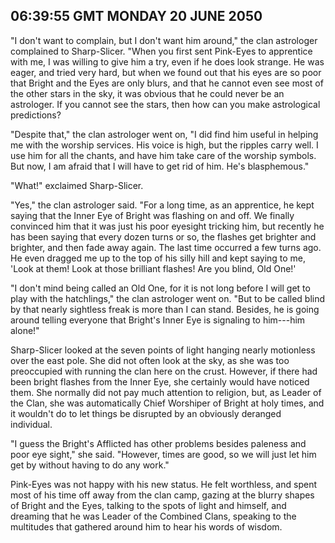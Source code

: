 ## 06:39:55 GMT MONDAY 20 JUNE 2050
"I don't want to complain, but I don't want him around," the clan astrologer complained to Sharp-Slicer. "When you first sent Pink-Eyes to apprentice with me, I was willing to give him a try, even if he does look strange. He was eager, and tried very hard, but when we found out that his eyes are so poor that Bright and the Eyes are only blurs, and that he cannot even see most of the other stars in the sky, it was obvious that he could never be an astrologer. If you cannot see the stars, then how can you make astrological predictions?

"Despite that," the clan astrologer went on, "I did find him useful in helping me with the worship services. His voice is high, but the ripples carry well. I use him for all the chants, and have him take care of the worship symbols. But now, I am afraid that I will have to get rid of him. He's blasphemous."

"What!" exclaimed Sharp-Slicer.

"Yes," the clan astrologer said. "For a long time, as an apprentice, he kept saying that the Inner Eye of Bright was flashing on and off. We finally convinced him that it was just his poor eyesight tricking him, but recently he has been saying that every dozen turns or so, the flashes get brighter and brighter, and then fade away again. The last time occurred a few turns ago. He even dragged me up to the top of his silly hill and kept saying to me, 'Look at them! Look at those brilliant flashes! Are you blind, Old One!'

"I don't mind being called an Old One, for it is not long before I will get to play with the hatchlings," the clan astrologer went on. "But to be called blind by that nearly sightless freak is more than I can stand. Besides, he is going around telling everyone that Bright's Inner Eye is signaling to him---him alone!"

Sharp-Slicer looked at the seven points of light hanging nearly motionless over the east pole. She did not often look at the sky, as she was too preoccupied with running the clan here on the crust. However, if there had been bright flashes from the Inner Eye, she certainly would have noticed them. She normally did not pay much attention to religion, but, as Leader of the Clan, she was automatically Chief Worshiper of Bright at holy times, and it wouldn't do to let things be disrupted by an obviously deranged individual.

"I guess the Bright's Afflicted has other problems besides paleness and poor eye sight," she said. "However, times are good, so we will just let him get by without having to do any work."

Pink-Eyes was not happy with his new status. He felt worthless, and spent most of his time off away from the clan camp, gazing at the blurry shapes of Bright and the Eyes, talking to the spots of light and himself, and dreaming that he was Leader of the Combined Clans, speaking to the multitudes that gathered around him to hear his words of wisdom.